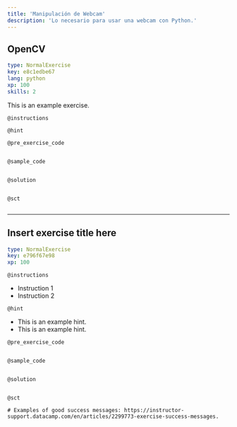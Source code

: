 ```yaml
---
title: 'Manipulación de Webcam'
description: 'Lo necesario para usar una webcam con Python.'
---
```


## OpenCV

```yaml
type: NormalExercise
key: e8c1edbe67
lang: python
xp: 100
skills: 2
```

This is an example exercise.

`@instructions`


`@hint`


`@pre_exercise_code`
```{python}

```

`@sample_code`
```{python}

```

`@solution`
```{python}

```

`@sct`
```{python}

```

---

## Insert exercise title here

```yaml
type: NormalExercise
key: e796f67e98
xp: 100
```

<!-- Guidelines for contexts: https://instructor-support.datacamp.com/en/articles/2375526-course-coding-exercises. -->

`@instructions`
<!-- Guidelines for instructions https://instructor-support.datacamp.com/en/articles/2375526-course-coding-exercises. -->
- Instruction 1
- Instruction 2

`@hint`
<!-- Examples of good hints: https://instructor-support.datacamp.com/en/articles/2379164-hints-best-practices. -->
- This is an example hint.
- This is an example hint.

`@pre_exercise_code`
```{python}

```

`@sample_code`
```{python}

```

`@solution`
```{python}

```

`@sct`
```{python}
# Examples of good success messages: https://instructor-support.datacamp.com/en/articles/2299773-exercise-success-messages.
```

